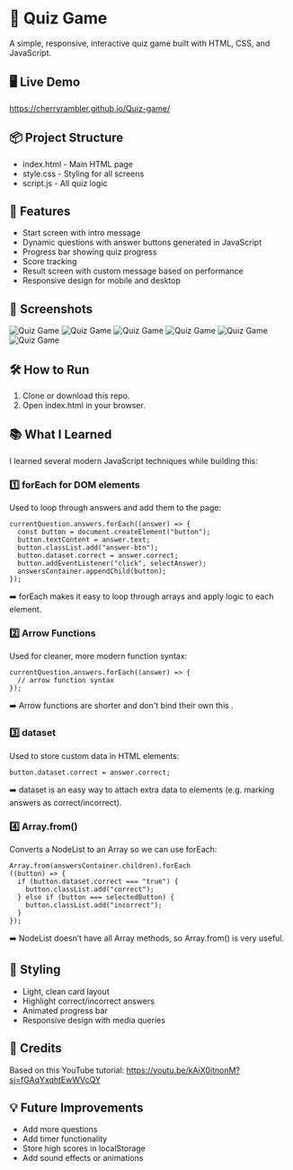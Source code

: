 # 🎯 Quiz Game
A simple, responsive, interactive quiz game built with HTML, CSS, and JavaScript.

## 🖥️ Live Demo
https://cherryrambler.github.io/Quiz-game/

## 📦 Project Structure
- index.html - Main HTML page
- style.css - Styling for all screens
- script.js - All quiz logic

## 🚀 Features
- Start screen with intro message
- Dynamic questions with answer buttons generated in JavaScript
- Progress bar showing quiz progress
- Score tracking
- Result screen with custom message based on performance
- Responsive design for mobile and desktop

## 📸 Screenshots
![Quiz Game](./Screenshots/Screenshot%202025-07-09%20131041.png)
![Quiz Game](./Screenshots/Screenshot%202025-07-09%20131052.png)
![Quiz Game](./Screenshots/Screenshot%202025-07-09%20131109.png)
![Quiz Game](./Screenshots/Screenshot%202025-07-09%20131116.png)
![Quiz Game](./Screenshots/Screenshot%202025-07-09%20131125.png)
![Quiz Game](./Screenshots/Screenshot%202025-07-09%20131130.png)

## 🛠️ How to Run
1. Clone or download this repo.
2. Open index.html in your browser.

## 📚 What I Learned
I learned several modern JavaScript techniques while building this:

### 1️⃣ forEach for DOM elements
Used to loop through answers and add them to the page:

```
currentQuestion.answers.forEach((answer) => {
  const button = document.createElement("button");
  button.textContent = answer.text;
  button.classList.add("answer-btn");
  button.dataset.correct = answer.correct;
  button.addEventListener("click", selectAnswer);
  answersContainer.appendChild(button);
});
```

➡️ forEach makes it easy to loop through arrays and apply logic to each element.

### 2️⃣ Arrow Functions
Used for cleaner, more modern function syntax:

```
currentQuestion.answers.forEach((answer) => {
  // arrow function syntax
});
```

➡️ Arrow functions are shorter and don't bind their own this .

### 3️⃣ dataset
Used to store custom data in HTML elements:

```
button.dataset.correct = answer.correct;
```

➡️ dataset is an easy way to attach extra data to elements (e.g. marking answers as correct/incorrect).

### 4️⃣ Array.from()
Converts a NodeList to an Array so we can use forEach:

```
Array.from(answersContainer.children).forEach
((button) => {
  if (button.dataset.correct === "true") {
    button.classList.add("correct");
  } else if (button === selectedButton) {
    button.classList.add("incorrect");
  }
});
```
➡️ NodeList doesn’t have all Array methods, so Array.from() is very useful.

## 🎨 Styling
- Light, clean card layout
- Highlight correct/incorrect answers
- Animated progress bar
- Responsive design with media queries

## 🤝 Credits
Based on this YouTube tutorial: https://youtu.be/kAiX0itnonM?si=fGAqYxqhtEwWVcQY

## 💡 Future Improvements
- Add more questions
- Add timer functionality
- Store high scores in localStorage
- Add sound effects or animations